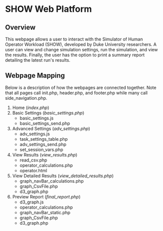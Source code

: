 # SHOW Web Platform
## Overview

This webpage allows a user to interact with the Simulator of Human Operator Workload (SHOW), developed by Duke University researchers. A user can view and change simulation settings, run the simulation, and view the results. Finally, the user has the option to print a summary report detailing the latest run's results.

## Webpage Mapping

Below is a description of how the webpages are connected together. Note that all pages call init.php, header.php, and footer.php while many call side_navigation.php.  

1. Home (*index.php*)  
1. Basic Settings (*basic_settings.php*)  
    - basic_settings.js  
    - basic_settings_send.php  
1. Advanced Settings (*adv_settings.php*)  
    - adv_settings.js  
    - task_settings_table.php  
    - adv_settings_send.php  
    - set_session_vars.php  
1. View Results (*view_results.php*)  
    - read_csv.php  
    - operator_calculations.php  
    - operator.html  
1. View Detailed Results (*view_detailed_results.php*)
    - graph_navBar_calculations.php
    - graph_CsvFile.php
    - d3_graph.php
1. Preview Report (*final_report.php*)
    - d3_graph.js
    - operator_calculations.php  
    - graph_navBar_static.php  
    - graph_CsvFile.php  
    - d3_graph.php 
